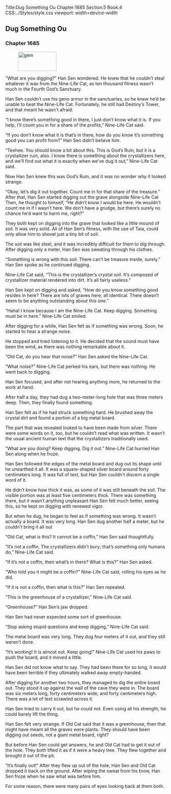 Title:Dug Something Ou 
Chapter:1685 
Section:5 
Book:4 
CSS:../Styles/style.css 
viewport: width=device-width
  
## Dug Something Ou
### Chapter 1685 
<figure>
	<img src="../Images/gem.gif" alt="gem" id="gem" width="120" height="60" />
</figure>
  

  
  “What are you digging?” Han Sen wondered. He knew that he couldn’t steal whatever it was from the Nine-Life Cat, as ten thousand fitness wasn’t much in the Fourth God’s Sanctuary.

Han Sen couldn’t use his geno armor in the sanctuaries, so he knew he’d be unable to beat the Nine-Life Cat. Fortunately, he still had Destiny’s Tower, and that meant he wasn’t afraid.

“I know there’s something good in there, I just don’t know what it is. If you help, I’ll count you in for a share of the profits,” Nine-Life Cat said.

“If you don’t know what it is that’s in there, how do you know it’s something good you can profit from?” Han Sen didn’t believe him.

“Teehee. You should know a bit about this. This is God’s Ruin, but it is a crystallizer ruin, also. I know there is something about the crystallizers here, and we’ll find out what it is exactly when we’ve dug it out,” Nine-Life Cat said.

Now Han Sen knew this was God’s Ruin, and it was no wonder why it looked strange.

“Okay, let’s dig it out together. Count me in for that share of the treasure.” After that, Han Sen started digging out the grave alongside Nine-Life Cat Then, he thought to himself, “He didn’t know I would be here. He wouldn’t count me in if I wasn’t here. We don’t have a grudge, but there’s surely no chance he’d want to harm me, right?”

They both kept on digging into the grave that looked like a little mound of soil. It was very solid. All of Han Sen’s fitness, with the use of Taia, could only allow him to shovel just a tiny bit of soil.

The soil was like steel, and it was incredibly difficult for them to dig through. After digging only a meter, Han Sen was sweating through his clothes.

“Something is wrong with this soil. There can’t be treasure inside, surely.” Han Sen spoke as he continued digging.

Nine-Life Cat said, “This is the crystallizer’s crystal soil. It’s composed of crystallizer material rendered into dirt. It’s all fairly useless.”

Han Sen kept on digging and asked, “How do you know something good resides in here? There are lots of graves here, all identical. There doesn’t seem to be anything outstanding about this one.”

“Haha! I know because I am the Nine-Life Cat. Keep digging. Something must be in here.” Nine-Life Cat smiled.

After digging for a while, Han Sen felt as if something was wrong. Soon, he started to hear a strange noise.

He stopped and tried listening to it. He decided that the sound must have been the wind, as there was nothing remarkable about it.

“Old Cat, do you hear that noise?” Han Sen asked the Nine-Life Cat.

“What noise?” Nine-Life Cat perked his ears, but there was nothing. He went back to digging.

Han Sen focused, and after not hearing anything more, he returned to the work at hand.

After half a day, they had dug a two-meter-long hole that was three meters deep. Then, they finally found something.

Han Sen felt as if he had struck something hard. He brushed away the crystal dirt and found a portion of a big metal board.

The part that was revealed looked to have been made from silver. There were some words on it, too, but he couldn’t read what was written. It wasn’t the usual ancient human text that the crystallizers traditionally used.

“What are you doing? Keep digging. Dig it out.” Nine-Life Cat hurried Han Sen along when he froze.

Han Sen followed the edges of the metal board and dug out its shape until he unearthed it all. It was a square-shaped silver board around forty centimeters long. It was full of text, but Han Sen couldn’t discern a single word of it.

He didn’t know how thick it was, as some of it was still beneath the soil. The visible portion was at least five centimeters thick. There was something there, but it wasn’t anything unpleasant Han Sen felt much better, seeing this, so he kept on digging with renewed vigor.

But when he dug, he began to feel as if something was wrong. It wasn’t actually a board. It was very long. Han Sen dug another half a meter, but he couldn’t bring it all out

“Old Cat, what is this? It cannot be a coffin,” Han Sen said thoughtfully.

“It’s not a coffin. The crystallizers didn’t bury; that’s something only humans do,” Nine-Life Cat said.

“If it’s not a coffin, then what’s in there? What is this?” Han Sen asked.

“Who told you it might be a coffin?” Nine-Life Cat said, rolling his eyes as he did.

“If it is not a coffin, then what is this?” Han Sen repeated.

“This is the greenhouse of a crystallizer,” Nine-Life Cat said.

“Greenhouse?” Han Sen’s jaw dropped.

Han Sen had never expected some sort of greenhouse.

“Stop asking stupid questions and keep digging,” Nine-Life Cat said.

The metal board was very long. They dug four meters of it out, and they still weren’t done.

“It’s working! It is almost out. Keep going!” Nine-Life Cat used his paws to push the board, and it moved a little.

Han Sen did not know what to say. They had been there for so long, it would have been terrible if they ultimately walked away empty-handed.

After digging for another two hours, they managed to dig the entire board out. They stood it up against the wall of the cave they were in. The board was six meters long, forty centimeters wide, and forty centimeters high. There was a lot of text scrawled across it.

Han Sen tried to carry it out, but he could not. Even using all his strength, he could barely lift the thing.

Han Sen felt very strange. If Old Cat said that it was a greenhouse, then that might have meant all the graves were plants. They should have been digging out seeds, not a giant metal board, right?

But before Han Sen could get answers, he and Old Cat had to get it out of the hole. They both lifted it as if it were a heavy tree. They flew together and brought it out of the pit.

“It’s finally out!” After they flew up out of the hole, Han Sen and Old Cat dropped it back on the ground. After wiping the sweat from his brow, Han Sen froze when he saw what was before him.

For some reason, there were many pairs of eyes looking back at them both.
